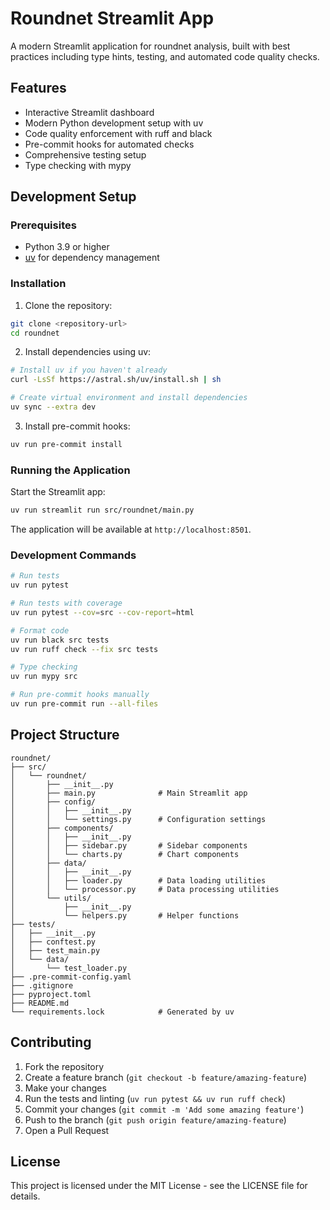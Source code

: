 # Roundnet Streamlit App

A modern Streamlit application for roundnet analysis, built with best practices including type hints, testing, and automated code quality checks.

## Features

- Interactive Streamlit dashboard
- Modern Python development setup with uv
- Code quality enforcement with ruff and black
- Pre-commit hooks for automated checks
- Comprehensive testing setup
- Type checking with mypy

## Development Setup

### Prerequisites

- Python 3.9 or higher
- [uv](https://github.com/astral-sh/uv) for dependency management

### Installation

1. Clone the repository:
```bash
git clone <repository-url>
cd roundnet
```

2. Install dependencies using uv:
```bash
# Install uv if you haven't already
curl -LsSf https://astral.sh/uv/install.sh | sh

# Create virtual environment and install dependencies
uv sync --extra dev
```

3. Install pre-commit hooks:
```bash
uv run pre-commit install
```

### Running the Application

Start the Streamlit app:
```bash
uv run streamlit run src/roundnet/main.py
```

The application will be available at `http://localhost:8501`.

### Development Commands

```bash
# Run tests
uv run pytest

# Run tests with coverage
uv run pytest --cov=src --cov-report=html

# Format code
uv run black src tests
uv run ruff check --fix src tests

# Type checking
uv run mypy src

# Run pre-commit hooks manually
uv run pre-commit run --all-files
```

## Project Structure

```
roundnet/
├── src/
│   └── roundnet/
│       ├── __init__.py
│       ├── main.py              # Main Streamlit app
│       ├── config/
│       │   ├── __init__.py
│       │   └── settings.py      # Configuration settings
│       ├── components/
│       │   ├── __init__.py
│       │   ├── sidebar.py       # Sidebar components
│       │   └── charts.py        # Chart components
│       ├── data/
│       │   ├── __init__.py
│       │   ├── loader.py        # Data loading utilities
│       │   └── processor.py     # Data processing utilities
│       └── utils/
│           ├── __init__.py
│           └── helpers.py       # Helper functions
├── tests/
│   ├── __init__.py
│   ├── conftest.py
│   ├── test_main.py
│   └── data/
│       └── test_loader.py
├── .pre-commit-config.yaml
├── .gitignore
├── pyproject.toml
├── README.md
└── requirements.lock            # Generated by uv
```

## Contributing

1. Fork the repository
2. Create a feature branch (`git checkout -b feature/amazing-feature`)
3. Make your changes
4. Run the tests and linting (`uv run pytest && uv run ruff check`)
5. Commit your changes (`git commit -m 'Add some amazing feature'`)
6. Push to the branch (`git push origin feature/amazing-feature`)
7. Open a Pull Request

## License

This project is licensed under the MIT License - see the LICENSE file for details.
